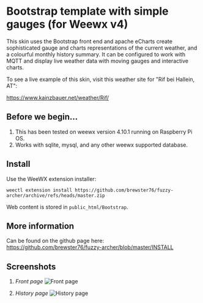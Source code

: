 Bootstrap template with simple gauges (for Weewx v4)
==================

This skin uses the Bootstrap front end and apache eCharts create sophisticated gauge and charts representations of the current weather, and a colourful monthly history summary. It can be configured to work with MQTT and display live weather data with moving gauges and interactive charts.

To see a live example of this skin, visit this weather site for "Rif bei Hallein, AT":

https://www.kainzbauer.net/weather/Rif/

Before we begin...
--------
1. This has been tested on weewx version 4.10.1 running on Raspberry Pi OS.
2. Works with sqlite, mysql, and any other weewx supported database.

Install
--------
Use the WeeWX extension installer:

~~~~~~
weectl extension install https://github.com/brewster76/fuzzy-archer/archive/refs/heads/master.zip
~~~~~~

Web content is stored in `public_html/Bootstrap`.

More information
--------

Can be found on the github page here: https://github.com/brewster76/fuzzy-archer/blob/master/INSTALL


Screenshots
-----

1. *Front page*
![Front page](https://kainzbauer.net/example_rif.png)

2. *History page*
![History page](https://kainzbauer.net/example_history_rif.png)